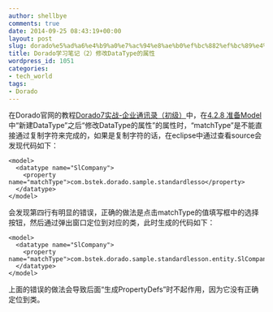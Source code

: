 ```yaml
---
author: shellbye
comments: true
date: 2014-09-25 08:43:19+00:00
layout: post
slug: dorado%e5%ad%a6%e4%b9%a0%e7%ac%94%e8%ae%b0%ef%bc%882%ef%bc%89%e4%bf%ae%e6%94%b9datatype%e7%9a%84%e5%b1%9e%e6%80%a7
title: Dorado学习笔记（2）修改DataType的属性
wordpress_id: 1051
categories:
- tech_world
tags:
- Dorado
---
```


在Dorado官网的教程[Dorado7实战-企业通讯录（初级）](http://www.bsdn.org/projects/dorado7/study)中，在[4.2.8 准备Model ](http://wiki.bsdn.org/pages/viewpage.action?pageId=43909469)中“新建DataType”之后“修改DataType的属性”的属性时，“matchType”是不能直接通过复制字符来完成的，如果是复制字符的话，在eclipse中通过查看source会发现代码如下：

    
    
    <model>
      <datatype name="SlCompany">
        <property name="matchType">com.bstek.dorado.sample.standardlesso</property>
      </datatype>
    </model>


会发现第四行有明显的错误，正确的做法是点击matchType的值填写框中的选择按钮，然后通过弹出窗口定位到对应的类，此时生成的代码如下：

    
    
    <model>
      <datatype name="SlCompany">
        <property name="matchType">com.bstek.dorado.sample.standardlesson.entity.SlCompany</property>
      </datatype>
    </model>


上面的错误的做法会导致后面“生成PropertyDefs”时不起作用，因为它没有正确定位到类。
